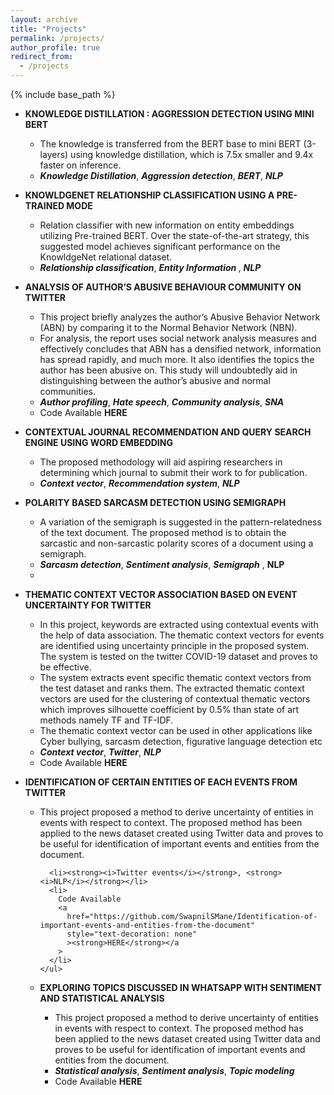```yaml
---
layout: archive
title: "Projects"
permalink: /projects/
author_profile: true
redirect_from:
  - /projects
---
```


{% include base_path %}

<ul>
  <li>
    <p>
      <strong
        >KNOWLEDGE DISTILLATION : AGGRESSION DETECTION USING MINI BERT</strong
      >
    </p>
    <ul>
      <li>
        The knowledge is transferred from the BERT base to mini BERT (3-layers)
        using knowledge distillation, which is 7.5x smaller and 9.4x faster on
        inference.
      </li>
      <li>
        <strong><i>Knowledge Distillation</i></strong>,
        <strong><i>Aggression detection</i></strong>, <strong><i>BERT</i></strong>,
        <strong><i>NLP</i></strong>
      </li>
    </ul>
  </li>
  <li>
    <p>
      <strong
        >KNOWLDGENET RELATIONSHIP CLASSIFICATION USING A PRE-TRAINED
        MODE</strong
      >
    </p>
    <ul>
      <li>
        Relation classifier with new information on entity embeddings utilizing
        Pre-trained BERT. Over the state-of-the-art strategy, this suggested
        model achieves significant performance on the KnowldgeNet relational
        dataset.
      </li>
      <li>
        <strong><i>Relationship classification</i></strong>,
        <strong><i>Entity Information </i></strong>,
        <strong><i>NLP</i></strong>
      </li>
    </ul>
  </li>
  <li>
    <p>
      <strong
        >ANALYSIS OF AUTHOR’S ABUSIVE BEHAVIOUR COMMUNITY ON TWITTER</strong
      >
    </p>
    <ul>
      <li>
        This project briefly analyzes the author’s Abusive Behavior Network
        (ABN) by comparing it to the Normal Behavior Network (NBN).
      </li>
      <li>
        For analysis, the report uses social network analysis measures and
        effectively concludes that ABN has a densified network, information has
        spread rapidly, and much more. It also identifies the topics the author
        has been abusive on. This study will undoubtedly aid in distinguishing
        between the author’s abusive and normal communities.
      </li>
      <li>
        <strong><i>Author profiling</i></strong>, <strong><i>Hate speech</i></strong>,
        <strong><i>Community analysis</i></strong>,
        <strong><i>SNA</i></strong>
      </li>
      <li>
        Code Available
        <a
          href="https://github.com/SwapnilSMane/SNA-Project"
          style="text-decoration: none"
          ><strong>HERE</strong></a
        >
      </li>
    </ul>
  </li>
  <li>
    <p>
      <strong
        >CONTEXTUAL JOURNAL RECOMMENDATION AND QUERY SEARCH ENGINE USING WORD
        EMBEDDING</strong
      >
    </p>
    <ul>
      <li>
        The proposed methodology will aid aspiring researchers in determining
        which journal to submit their work to for publication.
      </li>
      <li>
        <strong><i>Context vector</i></strong>, <strong><i>Recommendation system</i></strong>,
        <strong><i>NLP</i></strong>
      </li>
    </ul>
  </li>
  <li>
    <p><strong>POLARITY BASED SARCASM DETECTION USING SEMIGRAPH</strong></p>
    <ul>
      <li>
        A variation of the semigraph is suggested in the pattern-relatedness of
        the text document. The proposed method is to obtain the sarcastic and
        non-sarcastic polarity scores of a document using a semigraph.
      </li>
      <li>
        <strong><i>Sarcasm detection</i></strong>, <strong><i>Sentiment analysis</i></strong>,
        <strong><i>Semigraph</i></strong> , <strong><i></i>NLP</i></strong>
      </li>
      <li></li>
    </ul>
  </li>
  <li>
    <p>
      <strong
        >THEMATIC CONTEXT VECTOR ASSOCIATION BASED ON EVENT UNCERTAINTY FOR
        TWITTER</strong
      >
    </p>
    <ul>
      <li>
        In this project, keywords are extracted using contextual events with the
        help of data association. The thematic context vectors for events are
        identified using uncertainty principle in the proposed system. The
        system is tested on the twitter COVID-19 dataset and proves to be
        effective.
      </li>
      <li>
        The system extracts event specific thematic context vectors from the
        test dataset and ranks them. The extracted thematic context vectors are
        used for the clustering of contextual thematic vectors which improves
        silhouette coefficient by 0.5% than state of art methods namely TF and
        TF-IDF.
      </li>
      <li>
        The thematic context vector can be used in other applications like Cyber
        bullying, sarcasm detection, figurative language detection etc
      </li>
      <li>
        <strong><i>Context vector</i></strong>, <strong><i>Twitter</i></strong>,
        <strong><i>NLP</i></strong>
      </li>
      <li>
        Code Available
        <a
          href="https://github.com/SwapnilSMane/Thematic-context-vector-association-based-on-event-uncertainty-for-twitter-"
          style="text-decoration: none"
          ><strong>HERE</strong></a
        >
      </li>
    </ul>
  </li>

  <li>
    <p>
      <strong
        >IDENTIFICATION OF CERTAIN ENTITIES OF EACH EVENTS FROM TWITTER</strong
      >
    </p>
    <ul>
      <li>
        This project proposed a method to derive uncertainty of entities in
        events with respect to context. The proposed method has been applied to
        the news dataset created using Twitter data and proves to be useful for
        identification of important events and entities from the document.
      </li>

      <li><strong><i>Twitter events</i></strong>, <strong><i>NLP</i></strong></li>
      <li>
        Code Available
        <a
          href="https://github.com/SwapnilSMane/Identification-of-important-events-and-entities-from-the-document"
          style="text-decoration: none"
          ><strong>HERE</strong></a
        >
      </li>
    </ul>
  </li>

  <li>
    <p>
      <strong
        >EXPLORING TOPICS DISCUSSED IN WHATSAPP WITH SENTIMENT AND STATISTICAL
        ANALYSIS</strong
      >
    </p>
    <ul>
      <li>
        This project proposed a method to derive uncertainty of entities in
        events with respect to context. The proposed method has been applied to
        the news dataset created using Twitter data and proves to be useful for
        identification of important events and entities from the document.
      </li>
      <li>
        <strong><i>Statistical analysis</i></strong>,
        <strong><i>Sentiment analysis</i></strong>, <strong><i>Topic modeling</i></strong>
      </li>
      <li>
        Code Available
        <a
          href="https://github.com/SwapnilSMane/Statistical-Analysis-of-WhatsApp-chat"
          style="text-decoration: none"
          ><strong>HERE</strong></a
        >
      </li>
    </ul>
  </li>
</ul>
